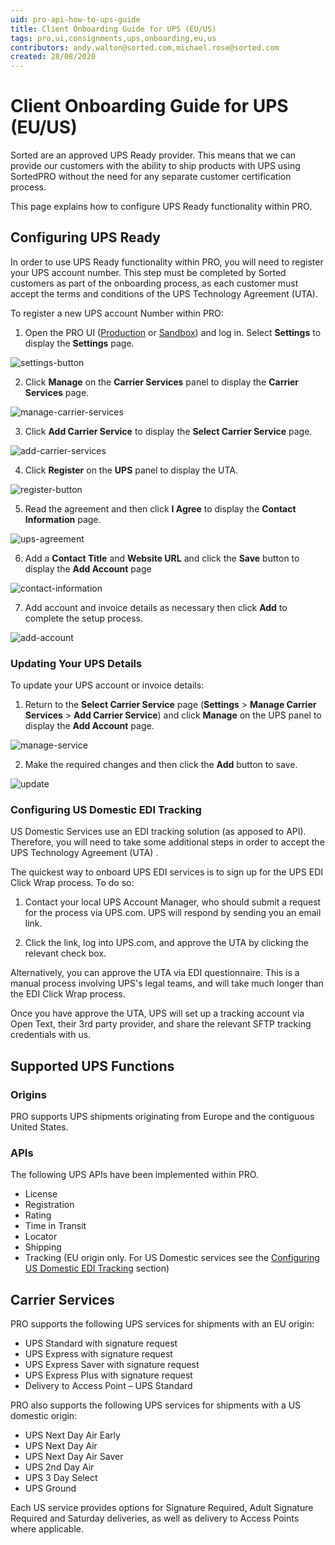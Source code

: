 ```yaml
---
uid: pro-api-how-to-ups-guide
title: Client Onboarding Guide for UPS (EU/US)
tags: pro,ui,consignments,ups,onboarding,eu,us
contributors: andy.walton@sorted.com,michael.rose@sorted.com
created: 28/08/2020
---
```


# Client Onboarding Guide for UPS (EU/US)

Sorted are an approved UPS Ready provider. This means that we can provide our customers with the ability to ship products with UPS using SortedPRO without the need for any separate customer certification process. 

This page explains how to configure UPS Ready functionality within PRO.

## Configuring UPS Ready

In order to use UPS Ready functionality within PRO, you will need to register your UPS account number. This step must be completed by Sorted customers as part of the onboarding process, as each customer must accept the terms and conditions of the UPS Technology Agreement (UTA).

To register a new UPS account Number within PRO:

1. Open the PRO UI ([Production](https://web.electioapp.com/) or [Sandbox](https://websandbox.electioapp.com/)) and log in. Select **Settings** to display the **Settings** page.

![settings-button](images/settings-button.png)

2. Click **Manage** on the **Carrier Services** panel to display the **Carrier Services** page.

![manage-carrier-services](images/manage-carrier-services.png)

3. Click **Add Carrier Service** to display the **Select Carrier Service** page.

![add-carrier-services](images/add-carrier-services.png)

4. Click **Register** on the **UPS** panel to display the UTA. 

![register-button](images/register-button.png)

5. Read the agreement and then click **I Agree** to display the **Contact Information** page.

![ups-agreement](images/ups-agreement.png)

6. Add a **Contact Title** and **Website URL** and click the **Save** button to display the **Add Account** page 

![contact-information](images/contact-information.png)

7. Add account and invoice details as necessary then click **Add** to complete the setup process.

![add-account](images/add-account.png)

### Updating Your UPS Details
 
To update your UPS account or invoice details:

1. Return to the **Select Carrier Service** page (**Settings** > **Manage Carrier Services** > **Add Carrier Service**) and click **Manage** on the UPS panel to display the **Add Account** page.

![manage-service](images/manage-service.png)

2. Make the required changes and then click the **Add** button to save.

 ![update](images/update.png)

### Configuring US Domestic EDI Tracking

US Domestic Services use an EDI tracking solution (as apposed to API). Therefore, you will need to take some additional steps in order to accept the UPS Technology Agreement (UTA) .

The quickest way to onboard UPS EDI services is to sign up for the UPS EDI Click Wrap process. To do so:

1. Contact your local UPS Account Manager, who should submit a request for the process via UPS.com. UPS will respond by sending you an email link.

2. Click the link, log into UPS.com, and approve the UTA by clicking the relevant check box. 

Alternatively, you can approve the UTA via EDI questionnaire. This is a manual process involving UPS's legal teams, and will take much longer than the EDI Click Wrap process.

Once you have approve the UTA, UPS will set up a tracking account via Open Text, their 3rd party provider, and share the relevant SFTP tracking credentials with us.

## Supported UPS Functions

### Origins

PRO supports UPS shipments originating from Europe and the contiguous United States. 

### APIs

The following UPS APIs have been implemented within PRO.

* License
* Registration
* Rating
* Time in Transit
* Locator
* Shipping
* Tracking (EU origin only. For US Domestic services see the [Configuring US Domestic EDI Tracking](#configuring-us-domestic-edi-tracking) section)

## Carrier Services

PRO supports the following UPS services for shipments with an EU origin:

* UPS Standard with signature request
* UPS Express with signature request
* UPS Express Saver with signature request
* UPS Express Plus with signature request
* Delivery to Access Point – UPS Standard

PRO also supports the following UPS services for shipments with a US domestic origin:

* UPS Next Day Air Early
* UPS Next Day Air
* UPS Next Day Air Saver
* UPS 2nd Day Air	
* UPS 3 Day Select
* UPS Ground

Each US service provides options for Signature Required, Adult Signature Required and Saturday deliveries, as well as delivery to Access Points where applicable.
